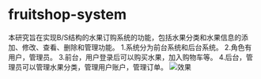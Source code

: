 # fruitshop-system
本研究旨在实现B/S结构的水果订购系统的功能，包括水果分类和水果信息的添加、修改、查看、删除和管理功能。 1.系统分为前台系统和后台系统。 2.角色有用户，管理员。 3.前台，用户登录后可以购买水果，加入购物车等。 4.后台，管理员可以管理水果分类，管理用户账户，管理订单。
![效果](https://user-images.githubusercontent.com/100843619/175279808-02443dad-4ade-4dad-8201-da8d8c8b5949.png)
